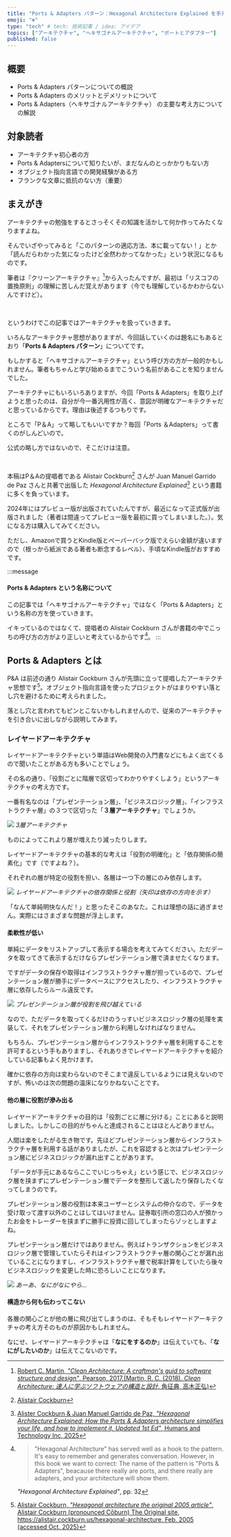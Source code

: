 ```yaml
---
title: "Ports & Adapters パターン：Hexagonal Architecture Explained を手元に"
emoji: "❄️"
type: "tech" # tech: 技術記事 / idea: アイデア
topics: ["アーキテクチャ", "ヘキサゴナルアーキテクチャ", "ポートとアダプター"]
published: false
---
```


## 概要

- Ports & Adapters パターンについての概説
- Ports & Adapters のメリットとデメリットについて
- Ports & Adapters（ヘキサゴナルアーキテクチャ） の主要な考え方についての解説

## 対象読者

- アーキテクチャ初心者の方
- Ports & Adaptersについて知りたいが、まだなんのとっかかりもない方
- オブジェクト指向言語での開発経験がある方
- フランクな文章に抵抗のない方（重要）

## まえがき

アーキテクチャの勉強をするとさっそくその知識を活かして何か作ってみたくなりますよね。

そんでいざやってみると「このパターンの適応方法、本に載ってない！」とか「読んだらわかった気になったけど全然わかってなかった」という状況になるものです。

筆者は『クリーンアーキテクチャ』[^1]から入ったんですが、最初は「リスコフの置換原則」の理解に苦しんだ覚えがあります（今でも理解しているかわからないんですけど）。

<br>

というわけでこの記事ではアーキテクチャを扱っていきます。

いろんなアーキテクチャ思想がありますが、今回話していくのは題名にもあるとおり「**Ports & Adapters パターン**」についてです。

もしかすると「ヘキサゴナルアーキテクチャ」という呼び方の方が一般的かもしれません。筆者もちゃんと学び始めるまでこういう名前があることを知りませんでした。

アーキテクチャにもいろいろありますが、今回「Ports & Adapters」を取り上げようと思ったのは、自分が今一番汎用性が高く、意図が明確なアーキテクチャだと思っているからです。理由は後述するつもりです。

ところで「P＆A」って略してもいいですか？毎回「Ports ＆Adapters」って書くのがしんどいので。

公式の略し方ではないので、そこだけは注意。

<br>

本稿はP＆Aの提唱者である Alistair Cockburn[^2] さんが Juan Manuel Garrido de Paz さんと共著で出版した *Hexagonal Architecture Explained*[^3] という書籍に多くを負っています。

2024年にはプレビュー版が出版されていたんですが、最近になって正式版が出版されました（著者は間違ってプレビュー版を最初に買ってしまいました。）。気になる方は購入してみてください。

ただし、Amazonで買うとKindle版とペーパーバック版でえらい金額が違いますので（根っから紙派である著者も断念するレベル）、手頃なKindle版がおすすめです。

:::message
#### Ports & Adapters という名称について

この記事では「ヘキサゴナルアーキテクチャ」ではなく「Ports & Adapters」という名称の方を使っていきます。

イキっているのではなくて、提唱者の Alistair Cockburn さんが書籍の中でこっちの呼び方の方がより正しいと考えているからです[^4]。
:::

## Ports & Adapters とは

P&A は前述の通り Alistair Cockburn さんが先頭に立って提唱したアーキテクチャ思想です[^5]。オブジェクト指向言語を使ったプロジェクトがはまりやすい落とし穴を避けるために考えられました。

落とし穴と言われてもピンとこないかもしれませんので、従来のアーキテクチャを引き合いに出しながら説明してみます。

### レイヤードアーキテクチャ

レイヤードアーキテクチャという単語はWeb開発の入門書などにもよく出てくるので聞いたことがある方も多いことでしょう。

その名の通り、「役割ごとに階層で区切ってわかりやすくしよう」というアーキテクチャの考え方です。

一番有名なのは「プレゼンテーション層」、「ビジネスロジック層」、「インフラストラクチャ層」の３つで区切った「**３層アーキテクチャ**」でしょうか。

![](/images/ports-and-adapters-explained/3-layered-architecture-01.png)
*3層アーキテクチャ*

ものによってこれより層が増えたり減ったりします。

レイヤードアーキテクチャの基本的な考えは「役割の明確化」と「依存関係の簡素化」です（ですよね？）。

それぞれの層が特定の役割を担い、各層は一つ下の層にのみ依存します。

![](/images/ports-and-adapters-explained/3-layered-architecture-02.png)
*レイヤードアーキテクチャの依存関係と役割（矢印は依存の方向を示す）*

「なんて単純明快なんだ！」と思ったそこのあなた。これは理想の話に過ぎません。実際にはさまざまな問題が浮上します。

#### 柔軟性が低い

単純にデータをリストアップして表示する場合を考えてみてください。ただデータを取ってきて表示するだけならプレゼンテーション層で済ませたくなります。

ですがデータの保存や取得はインフラストラクチャ層が担っているので、プレゼンテーション層が勝手にデータベースにアクセスしたり、インフラストラクチャ層に依存したらルール違反です。

![](/images/ports-and-adapters-explained/3-layered-architecture-03.png)
*プレゼンテーション層が役割を飛び越えている*

なので、ただデータを取ってくるだけのうっすいビジネスロジック層の処理を実装して、それをプレゼンテーション層から利用しなければなりません。

もちろん、プレゼンテーション層からインフラストラクチャ層を利用することを許可するという手もありますし、それありきでレイヤードアーキテクチャを紹介している記事もよく見かけます。

確かに依存の方向は変わらないのでそこまで違反しているようには見えないのですが、怖いのは次の問題の温床になりかねないことです。

#### 他の層に役割が滲み出る

レイヤードアーキテクチャの目的は「役割ごとに層に分ける」ことにあると説明しました。しかしこの目的がちゃんと達成されることはほとんどありません。

人間は楽をしたがる生き物です。先ほどプレゼンテーション層からインフラストラクチャ層を利用する話がありましたが、これを容認すると次はプレゼンテーション層にビジネスロジックが漏れ出すことがあります。

「データが手元にあるならここでいじっちゃえ」という感じで、ビジネスロジック層を挟まずにプレゼンテーション層でデータを整形して返したり保存したくなってしまうのです。

プレゼンテーション層の役割は本来ユーザーとシステムの仲介なので、データを受け取って渡す以外のことはしてはいけません。証券取引所の窓口の人が預かったお金をトレーダーを挟まずに勝手に投資に回してしまったらゾッとしますよね。

プレゼンテーション層だけではありません。例えばトランザクションをビジネスロジック層で管理していたらそれはインフラストラクチャ層の関心ごとが漏れ出ていることになりますし、インフラストラクチャ層で税率計算をしていたら後々ビジネスロジックを変更した時に恐ろしいことになります。

![](/images/ports-and-adapters-explained/3-layered-architecture-04.png)
*あーあ、なにがなにやら...*

#### 構造から何も伝わってこない

各層の関心ごとが他の層に飛び出てしまうのは、そもそもレイヤードアーキテクチャの考え方そのものが原因かもしれません。

なにせ、レイヤードアーキテクチャは「**なにをするのか**」は伝えていても、「**なにがしたいのか**」は伝えてこないのです。



[^1]: [Robert C. Martin, *"Clean Architecture: A craftman's guid to software structure and design"*. Pearson, 2017.(Martin, R. C. (2018). *Clean Architecture: 達人に学ぶソフトウェアの構造と設計*.  角征典, 高木正弘)](https://www.google.com/aclk?sa=L&ai=DChsSEwiRj6Lo0YWQAxWa5RYFHZNWBpwYACICCAEQAxoCdGw&co=1&gclid=CjwKCAjwxfjGBhAUEiwAKWPwDv3rGocHrMONvMWxg9VRvXFBWzmihPWB-SEg6HBUG094vA5jdzKeMxoCBcQQAvD_BwE&cid=CAASWuRoiPcxyxnd4wUgZY9uwandH9HWJn0QXBvBY1pqnHsAHI0KWLA16NGms1Oc5aNEXbV9yh9RTfWR674Khvt9TON3SqlwM4yLWli8YuyJgQTIgtbQj4Xf84sRGw&cce=2&sig=AOD64_1jInmUCLok3EWL5jGp_d2NPnC51g&ctype=5&q=&ved=2ahUKEwiM25vo0YWQAxWYkq8BHVfKFrEQ5bgDKAB6BAgwEBQ&adurl=)

[^2]: [Alistair Cockburn](https://en.wikipedia.org/wiki/Alistair_Cockburn)

[^3]: [Alister Cockburn & Juan Manuel Garrido de Paz, *"Hexagonal Architecture Explained: How the Ports & Adapters architecture simplifies your life, and how to implement it, Updated 1st Ed"*, Humans and Technology Inc, 2025](https://www.amazon.co.jp/Hexagonal-Architecture-Explained-architecture-simplifies-ebook/dp/B0F5F7YRWW/ref=sr_1_1?__mk_ja_JP=%E3%82%AB%E3%82%BF%E3%82%AB%E3%83%8A&crid=2SRLO0SZKHZ09&dib=eyJ2IjoiMSJ9.wWZov3TQ81PRlPppjne2os_wkoULT4185oOY4nIqBf0.GG0icor8DmuHR28CjCyRwfGGKgd6zhzARs_cDTpu_Ik&dib_tag=se&keywords=Hexagonal+Architecture+Explained&qid=1759412912&s=english-books&sprefix=hexagonal+architecture+explained+%2Cenglish-books%2C206&sr=1-1)

[^4]:
    > "Hexagonal Architecture" has served well as a hook to the pattern. It's easy to remember and generates conversation. However, in this book we want to correct: The name of the pattern is "Ports & Adapters", beacause there really are ports, and there really are adapters, and your architecture will show them.

    *"Hexagonal Architecture Explained"*, pp. 32

[^5]: [Alistair Cockburn, *"Hexagonal architecture the original 2005 article"*, Alistair Cockburn (pronounced Cōburn) The Original site, https://alistair.cockburn.us/hexagonal-architecture, Feb. 2005 (accessed Oct. 2025)](https://alistair.cockburn.us/hexagonal-architecture)